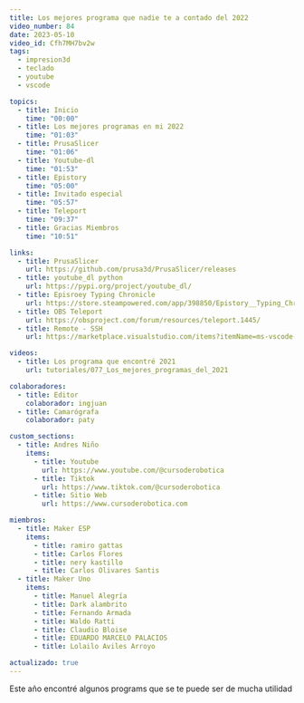 ```yaml
---
title: Los mejores programa que nadie te a contado del 2022
video_number: 84
date: 2023-05-10
video_id: Cfh7MH7bv2w
tags:
  - impresion3d
  - teclado
  - youtube
  - vscode

topics:
  - title: Inicio
    time: "00:00"
  - title: Los mejores programas en mi 2022
    time: "01:03"
  - title: PrusaSlicer
    time: "01:06"
  - title: Youtube-dl
    time: "01:53"
  - title: Epistory
    time: "05:00"
  - title: Invitado especial
    time: "05:57"
  - title: Teleport
    time: "09:37"
  - title: Gracias Miembros
    time: "10:51"

links:
  - title: PrusaSlicer
    url: https://github.com/prusa3d/PrusaSlicer/releases
  - title: youtube_dl python
    url: https://pypi.org/project/youtube_dl/
  - title: Episroey Typing Chronicle
    url: https://store.steampowered.com/app/398850/Epistory__Typing_Chronicles/
  - title: OBS Teleport
    url: https://obsproject.com/forum/resources/teleport.1445/
  - title: Remote - SSH
    url: https://marketplace.visualstudio.com/items?itemName=ms-vscode-remote.remote-ssh

videos:
  - title: Los programa que encontré 2021
    url: tutoriales/077_Los_mejores_programas_del_2021

colaboradores:
  - title: Editor
    colaborador: ingjuan
  - title: Camarógrafa
    colaborador: paty

custom_sections:
  - title: Andres Niño
    items:
      - title: Youtube
        url: https://www.youtube.com/@cursoderobotica
      - title: Tiktok
        url: https://www.tiktok.com/@cursoderobotica
      - title: Sitio Web
        url: https://www.cursoderobotica.com

miembros:
  - title: Maker ESP
    items:
      - title: ramiro gattas
      - title: Carlos Flores
      - title: nery kastillo
      - title: Carlos Olivares Santis
  - title: Maker Uno
    items:
      - title: Manuel Alegría
      - title: Dark alambrito
      - title: Fernando Armada
      - title: Waldo Ratti
      - title: Claudio Bloise
      - title: EDUARDO MARCELO PALACIOS
      - title: Lolailo Aviles Arroyo

actualizado: true
---
```


Este año encontré algunos programs que se te puede ser de mucha utilidad
